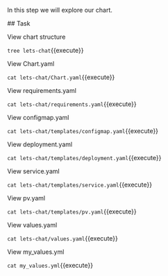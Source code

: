 In this step we will explore our chart.

## Task

View chart structure

`tree lets-chat`{{execute}}

View Chart.yaml

`cat lets-chat/Chart.yaml`{{execute}}

View requirements.yaml

`cat lets-chat/requirements.yaml`{{execute}}

View configmap.yaml

`cat lets-chat/templates/configmap.yaml`{{execute}}

View deployment.yaml

`cat lets-chat/templates/deployment.yaml`{{execute}}

View service.yaml

`cat lets-chat/templates/service.yaml`{{execute}}

View pv.yaml

`cat lets-chat/templates/pv.yaml`{{execute}}

View values.yaml

`cat lets-chat/values.yaml`{{execute}}

View my_values.yml

`cat my_values.yml`{{execute}}
